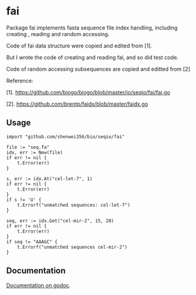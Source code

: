 # fai

Package fai implements fasta sequence file index handling, including creating
, reading and random accessing.

Code of fai data structure were copied and edited from [1].

But I wrote the code of creating and reading fai, and so did test code.

Code of random accessing subsequences are copied and editted from [2]

Reference:

[1]. https://github.com/biogo/biogo/blob/master/io/seqio/fai/fai.go

[2]. https://github.com/brentp/faidx/blob/master/faidx.go

## Usage

    import "github.com/shenwei356/bio/seqio/fai"

    file := "seq.fa"
	idx, err := New(file)
	if err != nil {
		t.Error(err)
	}

	s, err := idx.At("cel-let-7", 1)
	if err != nil {
		t.Error(err)
	}
	if s != 'U' {
		t.Errorf("unmatched sequences: cel-let-7")
	}

	seq, err := idx.Get("cel-mir-2", 15, 20)
	if err != nil {
		t.Error(err)
	}
	if seq != "AAAGC" {
		t.Errorf("unmatched sequences cel-mir-2")
	}


## Documentation

[Documentation on godoc](https://godoc.org/github.com/shenwei356/bio/seqio/fai).
